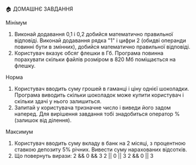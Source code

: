 🏠 ДОМАШНЄ ЗАВДАННЯ

   Мінімум

<ol>
   <li>
      Виконай додавання 0,1 і 0,2 добийся математично правильної відповіді.
      Виконай додавання рядка "1" і цифри 2 (обидві операнди повинні бути в змінних), добийся математично правильної відповіді.
   </li>
   <li>
      Користувач вказує обсяг флешки в Гб. Програма повинна порахувати скільки файлів розміром в 820 Мб поміщається на флешку.
   </li>
</ol>

   Норма

<ol>
   <li>
      Користувач вводить суму грошей в гаманці і ціну однієї шоколадки. Програма виводить скільки шоколадок може купити користувач і скільки здачі у нього залишиться.
   </li>
   <li>
      Запитай у користувача тризначне число і виведи його задом наперед. Для вирішення завдання тобі знадобиться оператор % (залишок від ділення).</li>
</ol>

   Максимум

<ol>
   <li>
      Користувач вводить суму вкладу в банк на 2 місяці, з процентною ставкою депозиту 5% річних. Вивести суму нарахованих відсотків.
   </li>
   <li>
      Що повернуть вирази:
      2 && 0 && 3
      2 || 0 || 3
      2 && 0 || 3
   </li>
</ol>